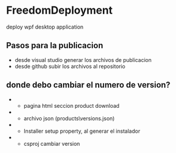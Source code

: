 # FreedomDeployment
deploy wpf desktop application

## Pasos para la publicacion
* desde visual studio generar los archivos de publicacion
* desde github subir los archivos al repositorio

## donde debo cambiar el numero de version?
* - pagina html seccion product download
* - archivo json (products\versions.json)
* - Installer setup property, al generar el instalador
* - csproj cambiar version